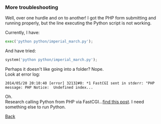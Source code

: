 ### More troubleshooting

Well, over one hurdle and on to another! I got the PHP form submitting and running properly, but the line executing the Python script is not working.

Currently, I have:

```python
exec('python python/imperial_march.py');
```

And have tried:

```python
system('python python/imperial_march.py');
```

Perhaps it doesn't like going into a folder? Nope.<br>
Look at error log:

```
2014/05/20 20:10:40 [error] 32132#0: *1 FastCGI sent in stderr: "PHP message: PHP Notice:  Undefined index...
```

Oh.<br>
Research calling Python from PHP via FastCGI...[find this post](http://stackoverflow.com/questions/7048057/running-python-through-fastcgi-for-nginx). I need something else to run Python.


[Back](19.md)
